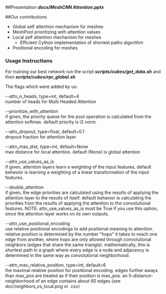 ##Presentation
**_docs/MeshCNN Attention.pptx_**

##Our contributions
* Global self attention mechanism for meshes
* MeshPool prioritizing with attention values 
* Local self attention mechanism for meshes
    * Efficient Cython implementation of shortest paths algorithm
* Positional encoding for meshes

### Usage Instructions
For training our best network run the script **_scripts/cubes/get_data.sh_** and then **_scripts/cubes/rpr_global.sh_**

The flags which were added by us:

--attn_n_heads, type=int, default=4 \
number of heads for Multi Headed Attention

--prioritize_with_attention \
if given, the priority queue for the pool operation is calculated from the attention softmax.
default priority is l2 norm.

--attn_dropout, type=float, default=0.1 \
dropout fraction for attention layer

--attn_max_dist, type=int, default=None \
max distance for local attention. default (None) is global attention

--attn_use_values_as_is \
if given, attention layers learn a weighting of the input features.
default behavior is learning a weighting of a linear transformation
of the input features.

--double_attention \
if given, the edge priorities are calculated using the results of applying the attention layer to the
results of itself. default behavior is calculating the priorities from the results of applying the
attention to the convolutional features.
NOTE: attn_use_values_as_is must be True if you use this option, since the attention layer works on its own outputs.

--attn_use_positional_encoding \
use relative positional encodings to add positional meaning to attention.
relative position is determined by the number "hops" it takes to reach one edge from another,
where hops are only allowed through convolutional neighbors (edges that share the same triangle).
mathematically, this is shortest path in a graph where every edge is a node and adjacency
is determined in the same way as convolutional neighborhood.

--attn_max_relative_position, type=int, default=6 \
the maximal relative position for positional encoding. edges further aways than max_pos
are treated as if their position is max_pos. an 5-distance-neighborhood of an edge contains
about 60 edges (see doc/neighbors_vs_local.png or .csv)
